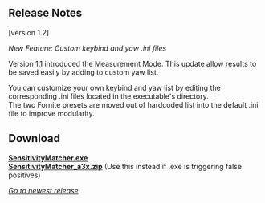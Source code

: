 ## Release Notes

[version 1.2] 

_New Feature: Custom keybind and yaw .ini files_

Version 1.1 introduced the Measurement Mode. This update allow results to be saved easily by adding to custom yaw list.

You can customize your own keybind and yaw list by editing the corresponding .ini files located in the executable's directory. \
The two Fornite presets are moved out of hardcoded list into the default .ini file to improve modularity.

## Download

[**SensitivityMatcher.exe**](https://github.com/KovaaK/SensitivityMatcher/releases/download/1.2/SensitivityMatcher.exe) \
[**SensitivityMatcher_a3x.zip**](https://github.com/KovaaK/SensitivityMatcher/releases/download/1.2/SensitivityMatcher_a3x.zip) (Use this instead if .exe is triggering false positives)

[_Go to newest release_](https://github.com/KovaaK/SensitivityMatcher/releases/latest)
